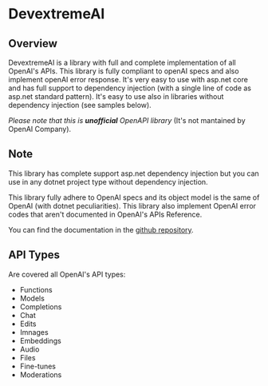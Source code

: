 # DevextremeAI

## Overview

DevextremeAI is a library with full and complete implementation of all OpenAI's APIs.
This library is fully compliant to openAI specs and also implement openAI error response.
It's very easy to use with asp.net core and has full support to dependency injection (with a single line of code as asp.net standard pattern).
It's easy to use also in libraries without dependency injection (see samples below).

*Please note that this is **unofficial** OpenAPI library* (It's not mantained by OpenAI Company).

## Note

This library has complete support asp.net dependency injection but you can use in any dotnet project type without dependency injection.

This library fully adhere to OpenAI specs and its object model is the same of OpenAI (with dotnet peculiarities).
This library also implement OpenAI error codes that aren't documented in OpenAI's APIs Reference.

You can find the documentation in the [github repository](https://github.com/AndreaPic/DevextremeAI).

## API Types

Are covered all OpenAI's API types:

- Functions
- Models
- Completions
- Chat
- Edits
- Imnages
- Embeddings
- Audio
- Files
- Fine-tunes
- Moderations
